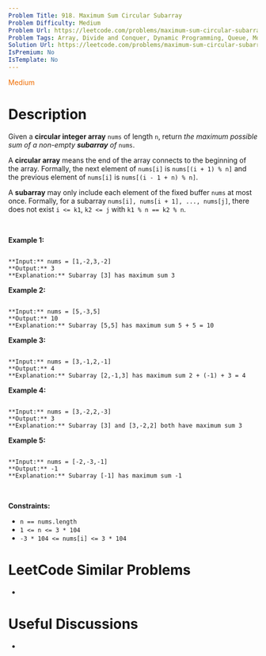 ```yaml
---
Problem Title: 918. Maximum Sum Circular Subarray
Problem Difficulty: Medium
Problem Url: https://leetcode.com/problems/maximum-sum-circular-subarray/
Problem Tags: Array, Divide and Conquer, Dynamic Programming, Queue, Monotonic Queue
Solution Url: https://leetcode.com/problems/maximum-sum-circular-subarray/solution/
IsPremium: No
IsTemplate: No
---
```


<span style="color: rgb(239, 108, 0);">Medium</span>

# Description

Given a **circular integer array** `nums` of length `n`, return *the maximum possible sum of a non-empty **subarray** of* `nums`.


A **circular array** means the end of the array connects to the beginning of the array. Formally, the next element of `nums[i]` is `nums[(i + 1) % n]` and the previous element of `nums[i]` is `nums[(i - 1 + n) % n]`.


A **subarray** may only include each element of the fixed buffer `nums` at most once. Formally, for a subarray `nums[i], nums[i + 1], ..., nums[j]`, there does not exist `i <= k1`, `k2 <= j` with `k1 % n == k2 % n`.


 


**Example 1:**



```

**Input:** nums = [1,-2,3,-2]
**Output:** 3
**Explanation:** Subarray [3] has maximum sum 3

```

**Example 2:**



```

**Input:** nums = [5,-3,5]
**Output:** 10
**Explanation:** Subarray [5,5] has maximum sum 5 + 5 = 10

```

**Example 3:**



```

**Input:** nums = [3,-1,2,-1]
**Output:** 4
**Explanation:** Subarray [2,-1,3] has maximum sum 2 + (-1) + 3 = 4

```

**Example 4:**



```

**Input:** nums = [3,-2,2,-3]
**Output:** 3
**Explanation:** Subarray [3] and [3,-2,2] both have maximum sum 3

```

**Example 5:**



```

**Input:** nums = [-2,-3,-1]
**Output:** -1
**Explanation:** Subarray [-1] has maximum sum -1

```

 


**Constraints:**


* `n == nums.length`
* `1 <= n <= 3 * 104`
* `-3 * 104 <= nums[i] <= 3 * 104`




# LeetCode Similar Problems

- []()

# Useful Discussions

- []()
